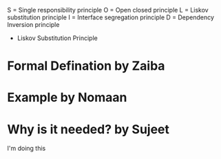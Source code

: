 S   = Single responsibility principle
O   = Open closed principle
L   = Liskov substitution principle
I   = Interface segregation principle
D   = Dependency Inversion principle

* Liskov Substitution Principle

# Formal Defination by Zaiba

# Example by Nomaan

# Why is it needed? by Sujeet

I'm doing this